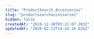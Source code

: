 ```yaml
---
title: "ProductSearch Accessories"
slug: "productsearchaccessories"
hidden: false
createdAt: "2019-12-30T03:21:07.203Z"
updatedAt: "2020-02-13T14:24:16.626Z"
---
```

